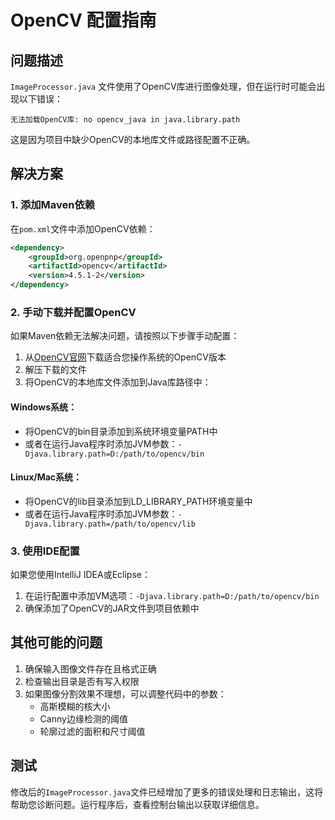 # OpenCV 配置指南

## 问题描述

`ImageProcessor.java` 文件使用了OpenCV库进行图像处理，但在运行时可能会出现以下错误：

```
无法加载OpenCV库: no opencv_java in java.library.path
```

这是因为项目中缺少OpenCV的本地库文件或路径配置不正确。

## 解决方案

### 1. 添加Maven依赖

在`pom.xml`文件中添加OpenCV依赖：

```xml
<dependency>
    <groupId>org.openpnp</groupId>
    <artifactId>opencv</artifactId>
    <version>4.5.1-2</version>
</dependency>
```

### 2. 手动下载并配置OpenCV

如果Maven依赖无法解决问题，请按照以下步骤手动配置：

1. 从[OpenCV官网](https://opencv.org/releases/)下载适合您操作系统的OpenCV版本
2. 解压下载的文件
3. 将OpenCV的本地库文件添加到Java库路径中：

#### Windows系统：

- 将OpenCV的bin目录添加到系统环境变量PATH中
- 或者在运行Java程序时添加JVM参数：`-Djava.library.path=D:/path/to/opencv/bin`

#### Linux/Mac系统：

- 将OpenCV的lib目录添加到LD_LIBRARY_PATH环境变量中
- 或者在运行Java程序时添加JVM参数：`-Djava.library.path=/path/to/opencv/lib`

### 3. 使用IDE配置

如果您使用IntelliJ IDEA或Eclipse：

1. 在运行配置中添加VM选项：`-Djava.library.path=D:/path/to/opencv/bin`
2. 确保添加了OpenCV的JAR文件到项目依赖中

## 其他可能的问题

1. 确保输入图像文件存在且格式正确
2. 检查输出目录是否有写入权限
3. 如果图像分割效果不理想，可以调整代码中的参数：
   - 高斯模糊的核大小
   - Canny边缘检测的阈值
   - 轮廓过滤的面积和尺寸阈值

## 测试

修改后的`ImageProcessor.java`文件已经增加了更多的错误处理和日志输出，这将帮助您诊断问题。运行程序后，查看控制台输出以获取详细信息。
